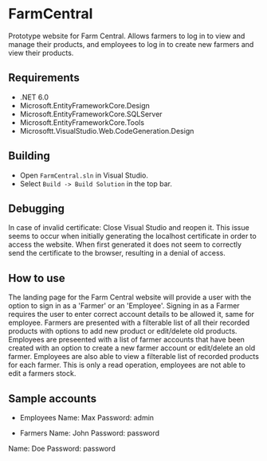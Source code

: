 # FarmCentral
Prototype website for Farm Central. Allows farmers to log in to view and manage their products, and employees to log in to create new farmers and view their products.

## Requirements
- .NET 6.0
- Microsoft.EntityFrameworkCore.Design
- Microsoft.EntityFrameworkCore.SQLServer
- Microsoft.EntityFrameworkCore.Tools
- Microsoftt.VisualStudio.Web.CodeGeneration.Design

## Building
- Open `FarmCentral.sln` in Visual Studio.
- Select `Build -> Build Solution` in the top bar.

## Debugging
In case of invalid certificate:
Close Visual Studio and reopen it. This issue seems to occur when initially generating the localhost certificate in order to access the website.
When first generated it does not seem to correctly send the certificate to the browser, resulting in a denial of access.

## How to use
The landing page for the Farm Central website will provide a user with the option to sign in as a 'Farmer' or an 'Employee'.
Signing in as a Farmer requires the user to enter correct account details to be allowed it, same for employee.
Farmers are presented with a filterable list of all their recorded products with options to add new product or edit/delete old products.
Employees are preseented with a list of farmer accounts that have been created with an option to create a new farmer account or edit/delete an old farmer.
Employees are also able to view a filterable list of recorded products for each farmer. This is only a read operation, employees are not able to edit a farmers stock.

## Sample accounts
- Employees
Name: Max
Password: admin

- Farmers
Name: John
Password: password

Name: Doe
Password: password
